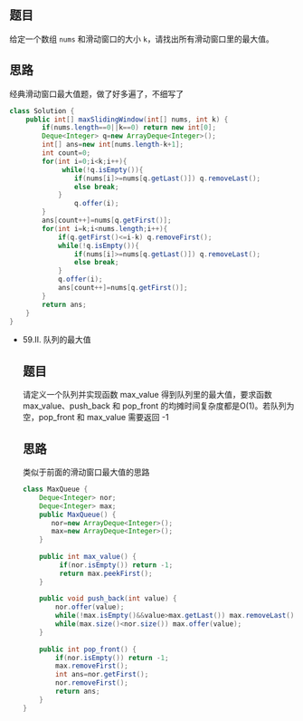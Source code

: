 ## 题目

给定一个数组 `nums` 和滑动窗口的大小 `k`，请找出所有滑动窗口里的最大值。

## 思路

经典滑动窗口最大值题，做了好多遍了，不细写了

```java
class Solution {
    public int[] maxSlidingWindow(int[] nums, int k) {
        if(nums.length==0||k==0) return new int[0];
        Deque<Integer> q=new ArrayDeque<Integer>();
        int[] ans=new int[nums.length-k+1];
        int count=0;
        for(int i=0;i<k;i++){
             while(!q.isEmpty()){
                if(nums[i]>=nums[q.getLast()]) q.removeLast();
                else break;
            }
                q.offer(i);
        }
        ans[count++]=nums[q.getFirst()];
        for(int i=k;i<nums.length;i++){
            if(q.getFirst()<=i-k) q.removeFirst();
            while(!q.isEmpty()){
                if(nums[i]>=nums[q.getLast()]) q.removeLast();
                else break;
            }
            q.offer(i);
            ans[count++]=nums[q.getFirst()]; 
        }
        return ans;
    }
}
```

* 59.II. 队列的最大值

  ## 题目

  请定义一个队列并实现函数 max_value 得到队列里的最大值，要求函数max_value、push_back 和 pop_front 的均摊时间复杂度都是O(1)。若队列为空，pop_front 和 max_value 需要返回 -1

  ## 思路

  类似于前面的滑动窗口最大值的思路

  ```java
  class MaxQueue {
      Deque<Integer> nor;
      Deque<Integer> max;
      public MaxQueue() {
         nor=new ArrayDeque<Integer>();
         max=new ArrayDeque<Integer>();
      }
      
      public int max_value() {
           if(nor.isEmpty()) return -1;
           return max.peekFirst();
      }
      
      public void push_back(int value) {
          nor.offer(value);
          while(!max.isEmpty()&&value>max.getLast()) max.removeLast();
          while(max.size()<nor.size()) max.offer(value);
      }
      
      public int pop_front() {
          if(nor.isEmpty()) return -1;
          max.removeFirst();
          int ans=nor.getFirst();
          nor.removeFirst();
          return ans;
      }
  }
  
  ```

  
